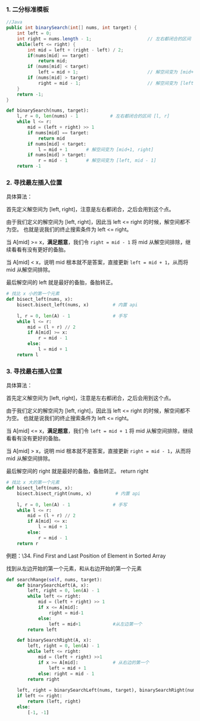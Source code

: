 

### 1. 二分标准模板 

```java
//Java
public int binarySearch(int[] nums, int target) {
    int left = 0;
    int right = nums.length - 1;                     // 左右都闭合的区间 [l, r]
    while(left <= right) {
        int mid = left + (right - left) / 2;
        if(nums[mid] == target)
            return mid;
        if (nums[mid] < target)
            left = mid + 1;                          // 解空间变为 [mid+1, right]
        if (nums[mid] > target)
            right = mid - 1;                         // 解空间变为 [left, mid - 1]
    }
    return -1;
}
```



```python
def binarySearch(nums, target):
    l, r = 0, len(nums) - 1            # 左右都闭合的区间 [l, r]
    while l <= r:
        mid = (left + right) >> 1
        if nums[mid] == target: 
            return mid      
        if nums[mid] < target: 
            l = mid + 1       # 解空间变为 [mid+1, right] 
        if nums[mid] > target: 
            r = mid - 1       # 解空间变为 [left, mid - 1]
    return -1
```



### 2. 寻找最左插入位置

具体算法：

首先定义解空间为 [left, right]，注意是左右都闭合，之后会用到这个点。

由于我们定义的解空间为 [left, right]，因此当 left <= right 的时候，解空间都不为空。 也就是说我们的终止搜索条件为 left <= right。

当 A[mid] >= x，**满足题意**，我们令 `right = mid - 1` 将 mid 从解空间排除，继续看看有没有更好的备胎。

当 A[mid] < x，说明 mid 根本就不是答案，直接更新 `left = mid + 1`，从而将 mid 从解空间排除。

最后解空间的 left 就是最好的备胎，备胎转正。

```python
# 找比 x 小的第一个元素
def bisect_left(nums, x):   
    bisect.bisect_left(nums, x)         # 内置 api
   
    l, r = 0, len(A) - 1                # 手写
    while l <= r:
        mid = (l + r) // 2
        if A[mid] >= x: 
            r = mid - 1
        else: 
            l = mid + 1
    return l
```

### 3. 寻找最右插入位置

具体算法：

首先定义解空间为 [left, right]，注意是左右都闭合，之后会用到这个点。

由于我们定义的解空间为 [left, right]，因此当 left <= right 的时候，解空间都不为空。 也就是说我们的终止搜索条件为 left <= right。

当 A[mid] <= x，**满足题意**，我们令 `left = mid + 1` 将 mid 从解空间排除，继续看看有没有更好的备胎。

当 A[mid] > x，说明 mid 根本就不是答案，直接更新 `right = mid - 1`，从而将 mid 从解空间排除。

最后解空间的 right 就是最好的备胎，备胎转正。 return right

```python
# 找比 x 大的第一个元素
def bisect_left(nums, x):   
    bisect.bisect_right(nums, x)         # 内置 api
   
    l, r = 0, len(A) - 1                # 手写
    while l <= r:
        mid = (l + r) // 2
        if A[mid] <= x: 
            l = mid + 1
        else: 
            r = mid - 1
    return r
```



例题：\34. Find First and Last Position of Element in Sorted Array

找到从左边开始的第一个元素，和从右边开始的第一个元素

```python
def searchRange(self, nums, target):
    def binarySearchLeft(A, x):
        left, right = 0, len(A) - 1
        while left <= right:
            mid = (left + right) >> 1         
            if x <= A[mid]: 
                right = mid-1
            else: 
                left = mid+1            #从左边第一个
        return left

    def binarySearchRight(A, x):
        left, right = 0, len(A) - 1
        while left <= right:
            mid = (left + right) >>1      
            if x >= A[mid]:             # 从右边的第一个
                left = mid + 1
            else: right = mid - 1
        return right
        
    left, right = binarySearchLeft(nums, target), binarySearchRight(nums, target)
    if left <= right:
        return (left, right)
    else:
        [-1, -1]
```

